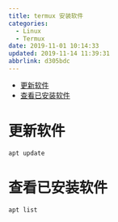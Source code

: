 ```yaml
---
title: termux 安装软件
categories: 
  - Linux
  - Termux
date: 2019-11-01 10:14:33
updated: 2019-11-14 11:39:31
abbrlink: d305bdc
---
```

<div id='my_toc'>

- [更新软件](/blog/d305bdc/#更新软件)
- [查看已安装软件](/blog/d305bdc/#查看已安装软件)

</div>
<!--more-->
<script>if (navigator.platform.toLowerCase() == 'win32'){document.getElementById('my_toc').style.display = 'none';}</script>

<!--end-->
# 更新软件
```shell
apt update
```
# 查看已安装软件
```shell
apt list
```
